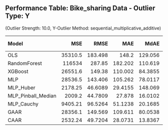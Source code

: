 ## Performance Table: Bike_sharing Data - Outlier Type: Y
(Outlier Strength: 10.0, Y-Outlier Method: sequential_multiplicative_additive)

| Model              |       MSE |     RMSE |      MAE |     MdAE |         R² |   Training Time (s) |
|:-------------------|----------:|---------:|---------:|---------:|-----------:|--------------------:|
| OLS                |  35310.5  | 183.498  | 148.2    | 129.056  | -0.0786974 |          0.00180637 |
| RandomForest       | 116534    | 287.85   | 182.202  | 110.619  | -2.56073   |          2.34509    |
| XGBoost            |  26551.6  | 149.38   | 110.002  |  84.3855 |  0.188964  |          0.0275895  |
| MLP                |  28536.5  | 143.406  | 105.262  |  78.0117 |  0.130439  |          2.51769    |
| MLP_Huber          |   2178.25 |  46.6089 |  29.4155 | 148.069  |  0.93344   |          1.84434    |
| MLP_Pinball_Median |   2009.2  |  44.7809 |  27.878  |  16.0102 |  0.938586  |          2.53217    |
| MLP_Cauchy         |   9405.21 |  96.5264 |  51.1238 |  20.1685 |  0.712393  |          2.51508    |
| GAAR               |  28356.1  | 149.569  | 109.611  |  80.0538 |  0.131393  |          5.19705    |
| CAAR               |   2532.24 |  49.7204 |  28.0731 |  13.8367 |  0.922529  |          3.23794    |